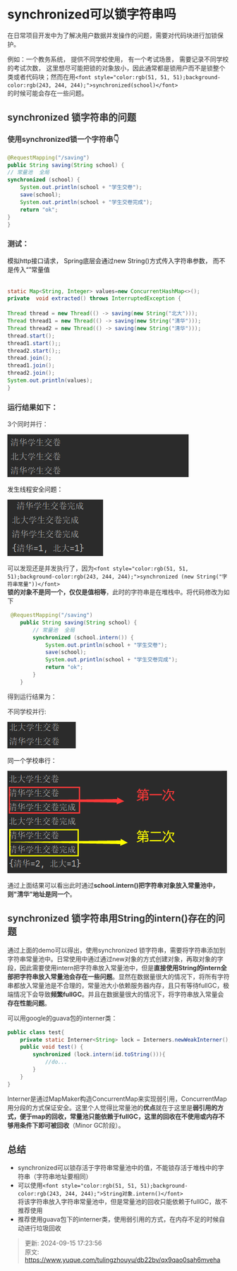 # synchronized可以锁字符串吗

<font style="color:rgb(51, 51, 51);">在日常项目开发中为了解决用户数据并发操作的问题，需要对代码块进行加锁保护。</font>

<font style="color:rgb(51, 51, 51);">例如：一个教务系统， 提供不同学校使用， 有一个考试场景， 需要记录不同学校的考试次数， 这里想尽可能把锁的对象放小，因此通常都是锁用户而不是锁整个类或者代码块；然而在用</font>`<font style="color:rgb(51, 51, 51);background-color:rgb(243, 244, 244);">synchronized(school)</font>`<font style="color:rgb(51, 51, 51);">  
</font><font style="color:rgb(51, 51, 51);">的时候可能会存在一些问题。</font>

## <font style="color:rgb(51, 51, 51);">synchronized 锁字符串的问题</font>
### <font style="color:rgb(51, 51, 51);">使用synchronized锁一个字符串</font><font style="color:rgb(51, 51, 51);">👇</font>
```java
@RequestMapping("/saving")
public String saving(String school) {
// 常量池  全局
synchronized (school) {
    System.out.println(school + "学生交卷");
    save(school);
    System.out.println(school + "学生交卷完成");
    return "ok";
}
}
```

### <font style="color:rgb(51, 51, 51);">测试：</font>
模拟http接口请求， Spring底层会通过new String()方式传入字符串参数， 而不是传入“”常量值

```java

static Map<String, Integer> values=new ConcurrentHashMap<>();
private  void extracted() throws InterruptedException {

Thread thread = new Thread(() -> saving(new String("北大")));
Thread thread1 = new Thread(() -> saving(new String("清华")));
Thread thread2 = new Thread(() -> saving(new String("清华")));
thread.start();
thread1.start();;
thread2.start();;
thread.join();
thread1.join();
thread2.join();
System.out.println(values);
}
```

<font style="color:rgb(51, 51, 51);"></font>

### <font style="color:rgb(51, 51, 51);">运行结果如下：</font>
<font style="color:rgb(51, 51, 51);">3个同时并行：</font>

![1726391736748-562c6ac3-22af-4e02-874e-197ab334c455.png](./img/Z_3AR-OMSla4WPKz/1726391736748-562c6ac3-22af-4e02-874e-197ab334c455-030103.png)

发生线程安全问题：

![1726391818546-fc2ad3c2-bef7-4463-812c-f19e7ee2b79b.png](./img/Z_3AR-OMSla4WPKz/1726391818546-fc2ad3c2-bef7-4463-812c-f19e7ee2b79b-671712.png)





<font style="color:rgb(51, 51, 51);">可以发现还是并发执行了，因为</font>`<font style="color:rgb(51, 51, 51);background-color:rgb(243, 244, 244);">synchronized (new String("字符串常量"))</font>`<font style="color:rgb(51, 51, 51);">  
</font>**<font style="color:rgb(51, 51, 51);">锁的对象不是同一个，仅仅是值相等</font>**<font style="color:rgb(51, 51, 51);">，此时的字符串是在堆栈中。将代码修改为如下</font>

<font style="color:rgb(51, 51, 51);"></font>

```java
 @RequestMapping("/saving")
    public String saving(String school) { 
        // 常量池  全局
        synchronized (school.intern()) {
            System.out.println(school + "学生交卷");
            save(school);
            System.out.println(school + "学生交卷完成");
            return "ok";
        }
    }
```

<font style="color:rgb(51, 51, 51);">得到运行结果为：</font>

<font style="color:rgb(51, 51, 51);">不同学校并行:</font>

![1726392024080-265e199e-6231-4df7-abbc-bfccde4f02ea.png](./img/Z_3AR-OMSla4WPKz/1726392024080-265e199e-6231-4df7-abbc-bfccde4f02ea-883630.png)

同一个学校串行：

![1726392091084-64fde7a8-20fe-4774-b05c-1f451de69b83.png](./img/Z_3AR-OMSla4WPKz/1726392091084-64fde7a8-20fe-4774-b05c-1f451de69b83-871130.png)

<font style="color:rgb(51, 51, 51);">通过上面结果可以看出此时通过</font>**<font style="color:rgb(51, 51, 51);">school.intern()把字符串对象放入常量池中，则"清华”地址是同一个</font>**<font style="color:rgb(51, 51, 51);">。</font>

<font style="color:rgb(51, 51, 51);"></font>

## <font style="color:rgb(51, 51, 51);">synchronized 锁字符串用String的intern()存在的问题</font>
<font style="color:rgb(51, 51, 51);">通过上面的demo可以得出，使用synchronized 锁字符串，需要将字符串添加到字符串常量池中。日常使用中通过通过new对象的方式创建对象，再取对象的字段，因此需要使用intern把字符串放入常量池中，但是</font>**<font style="color:rgb(51, 51, 51);">直接使用String的intern全部把字符串放入常量池会存在一些问题</font>**<font style="color:rgb(51, 51, 51);">。显然在数据量很大的情况下，将所有字符串都放入常量池是不合理的，常量池大小依赖服务器内存，且只有等待fullGC，极端情况下会导致</font>**<font style="color:rgb(51, 51, 51);">频繁fullGC</font>**<font style="color:rgb(51, 51, 51);">。并且在数据量很大的情况下，将字符串放入常量会</font>**<font style="color:rgb(51, 51, 51);">存在性能问题</font>**<font style="color:rgb(51, 51, 51);">。</font>

<font style="color:rgb(51, 51, 51);">可以用google的guava包的interner类：</font>

```java
public class test{
    private static Interner<String> lock = Interners.newWeakInterner();
    public void test() {
        synchronized (lock.intern(id.toString())){
            //do...
        }
    }
}
```

<font style="color:rgb(51, 51, 51);">Interner是通过MapMaker构造ConcurrentMap来实现弱引用，ConcurrentMap用分段的方式保证安全。这里个人觉得比常量池的</font>**<font style="color:rgb(51, 51, 51);">优点</font>**<font style="color:rgb(51, 51, 51);">就在于这里是</font>**<font style="color:rgb(51, 51, 51);">弱引用的方式，便于map的回收，常量池只能依赖于fullGC，这里的回收在不使用或内存不够用条件下即可被回收</font>**<font style="color:rgb(51, 51, 51);">（Minor GC阶段）。</font>

## <font style="color:rgb(51, 51, 51);">总结</font>
+ <font style="color:rgb(51, 51, 51);">synchronized可以锁存活于字符串常量池中的值，不能锁存活于堆栈中的字符串（字符串地址要相同）</font>
+ <font style="color:rgb(51, 51, 51);">可以使用</font>`<font style="color:rgb(51, 51, 51);background-color:rgb(243, 244, 244);">String对象.intern()</font>`<font style="color:rgb(51, 51, 51);">  
</font><font style="color:rgb(51, 51, 51);">将该字符串放入字符串常量池中，但是常量池的回收只能依赖于fullGC，故不推荐使用</font>
+ <font style="color:rgb(51, 51, 51);">推荐使用guava包下的interner类，使用弱引用的方式，在内存不足的时候自动进行垃圾回收</font>



> 更新: 2024-09-15 17:23:56  
> 原文: <https://www.yuque.com/tulingzhouyu/db22bv/qx9qao0sah6mveha>